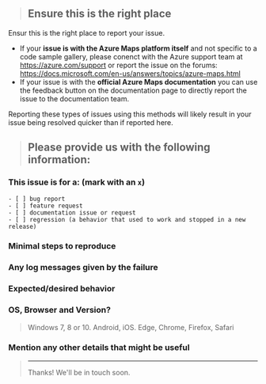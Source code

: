 <!--
IF SUFFICIENT INFORMATION IS NOT PROVIDED VIA THE FOLLOWING TEMPLATE THE ISSUE MIGHT BE CLOSED WITHOUT FURTHER CONSIDERATION OR INVESTIGATION
-->

> Ensure this is the right place
> ---------------------------------

Ensur this is the right place to report your issue.

- If your **issue is with the Azure Maps platform itself** and not specific to a code sample gallery, please conenct with the Azure support team at https://azure.com/support or report the issue on the forums: https://docs.microsoft.com/en-us/answers/topics/azure-maps.html 
- If your issue is with the **official Azure Maps documentation** you can use the feedback button on the documentation page to directly report the issue to the documentation team.

Reporting these types of issues using this methods will likely result in your issue being resolved quicker than if reported here.

> Please provide us with the following information:
> ---------------------------------------------------------------

### This issue is for a: (mark with an `x`)
```
- [ ] bug report
- [ ] feature request
- [ ] documentation issue or request
- [ ] regression (a behavior that used to work and stopped in a new release)
```

### Minimal steps to reproduce
>

### Any log messages given by the failure
>

### Expected/desired behavior
>

### OS, Browser and Version?
> Windows 7, 8 or 10. Android, iOS.
> Edge, Chrome, Firefox, Safari

### Mention any other details that might be useful

> ---------------------------------------------------------------
> Thanks! We'll be in touch soon.
